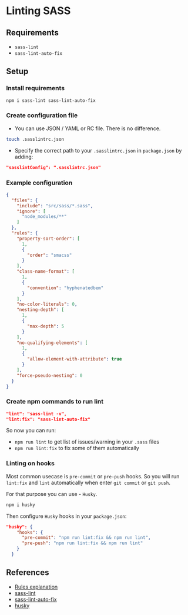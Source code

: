# Linting SASS

## Requirements
- `sass-lint`
- `sass-lint-auto-fix`


## Setup

### Install requirements
```bash
npm i sass-lint sass-lint-auto-fix
```

### Create configuration file
- You can use JSON / YAML or RC file. There is no difference.
```bash
touch .sasslintrc.json
```
- Specify the correct path to your `.sasslintrc.json` in `package.json` by adding:
```json
"sasslintConfig": ".sasslintrc.json"
```

### Example configuration
```json
{
  "files": {
    "include": "src/sass/*.sass",
    "ignore": [
      "node_modules/**"
    ]
  },
  "rules": {
    "property-sort-order": [
      1,
      {
        "order": "smacss"
      }
    ],
    "class-name-format": [
      1,
      {
        "convention": "hyphenatedbem"
      }
    ],
    "no-color-literals": 0,
    "nesting-depth": [
      1,
      {
        "max-depth": 5
      }
    ],
    "no-qualifying-elements": [
      1,
      {
        "allow-element-with-attribute": true
      }
    ],
    "force-pseudo-nesting": 0
  }
}
```

### Create npm commands to run lint
```json
"lint": "sass-lint -v",
"lint:fix": "sass-lint-auto-fix"
```
So now you can run:
- `npm run lint` to get list of issues/warning in your `.sass` files
- `npm run lint:fix` to fix some of them automatically

### Linting on hooks
Most common usecase is `pre-commit` or `pre-push` hooks. So you will run `lint:fix` and `lint` automatically when enter `git commit` or `git push`.

For that purpose you can use - `Husky`.
```bash
npm i husky
```

Then configure `Husky` hooks in your `package.json`:
```json
"husky": {
    "hooks": {
      "pre-commit": "npm run lint:fix && npm run lint",
      "pre-push": "npm run lint:fix && npm run lint"
    }
  }
```

## References
- [Rules explanation](https://github.com/sasstools/sass-lint/tree/develop/docs/rules)
- [sass-lint](https://github.com/sasstools/sass-lint)
- [sass-lint-auto-fix](https://github.com/srowhani/sass-lint-auto-fix)
- [husky](https://github.com/typicode/husky)

